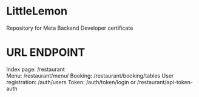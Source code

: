 # LittleLemon
Repository for Meta Backend Developer certificate


# URL ENDPOINT
Index page:         /restaurant   
Menu:               /restaurant/menu/
Booking:             /restaurant/booking/tables
User registration:  /auth/users 
Token:              /auth/token/login   or /restaurant/api-token-auth
